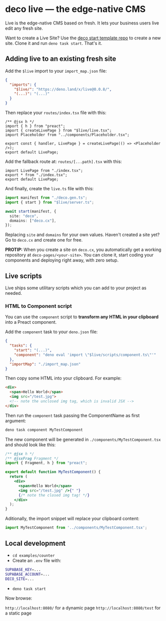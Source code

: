 # deco live — the edge-native CMS

Live is the edge-native CMS based on fresh.
It lets your business users live edit any fresh site.

Want to create a Live Site? Use the [deco start template repo](https://github.com/deco-pages/start) to create a new site. Clone it and run `deno task start`. That's it.

## Adding live to an existing fresh site

Add the `$live` import to your `import_map.json` file:

```json
{
  "imports": {
    "$live/": "https://deno.land/x/live@0.0.8/",
    "(...)": "(...)"
  }
}
```

Then replace your `routes/index.tsx` file with this:

```tsx
/** @jsx h */
import { h } from "preact";
import { createLivePage } from "$live/live.tsx";
import Placeholder from "../components/Placeholder.tsx";

export const { handler, LivePage } = createLivePage(() => <Placeholder />);
export default LivePage;
```

Add the fallback route at: `routes/[...path].tsx` with this:

```tsx
import LivePage from "./index.tsx";
export * from "./index.tsx";
export default LivePage;
```

And finally, create the `live.ts` file with this:

```ts
import manifest from "./deco.gen.ts";
import { start } from "$live/server.ts";

await start(manifest, {
  site: "deco",
  domains: ["deco.cx"],
});
```

Replacing `site` and `domains` for your own values. Haven't created a site yet? Go to `deco.cx` and create one for free.

**PROTIP:** When you create a site on `deco.cx`, you automatically get a working repository at `deco-pages/<your-site>`. You can clone it, start coding your components and deploying right away, with zero setup.

## Live scripts

Live ships some utilitary scripts which you can add to your project as needed.

### HTML to Component script

You can use the `component` script to **transform any HTML in your clipboard** into a Preact component.

Add the `component` task to your `deno.json` file:

```json
{
  "tasks": {
    "start": "(...)",
    "component": "deno eval 'import \"$live/scripts/component.ts\"'"
  },
  "importMap": "./import_map.json"
}
```

Then copy some HTML into your clipboard. For example:

```html
<div>
  <span>Hello World</span>
  <img src="/test.jpg"> 
  <!-- note the unclosed img tag, which is invalid JSX -->
</div>
```

Then run the `component` task passing the ComponentName as first argument:

```bash
deno task component MyTestComponent
```

The new component will be generated in `./components/MyTestComponent.tsx` and should look like this:

```jsx
/** @jsx h */
/** @jsxFrag Fragment */
import { Fragment, h } from "preact";

export default function MyTestComponent() {
  return (
    <div>
      <span>Hello World</span>
      <img src="/test.jpg" />{" "}
      {/* note the closed img tag! */}
    </div>
  );
}
```

Aditionally, the import snippet will replace your clipboard content:

```jsx
import MyTestComponent from '../components/MyTestComponent.tsx';
```

## Local development

- `cd examples/counter`
- Create an `.env` file with:

```bash
SUPABASE_KEY=...
SUPABASE_ACCOUNT=...
DECO_SITE=...
```

- `deno task start`

Now browse:

`http://localhost:8080/` for a dynamic page
`http://localhost:8080/test` for a static page
